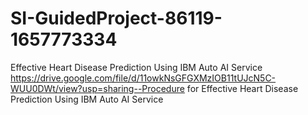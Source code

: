 # SI-GuidedProject-86119-1657773334
Effective Heart Disease Prediction Using IBM Auto AI Service
https://drive.google.com/file/d/11owkNsGFGXMzIOB11tUJcN5C-WUU0DWt/view?usp=sharing--Procedure for Effective Heart Disease Prediction Using IBM Auto AI Service
